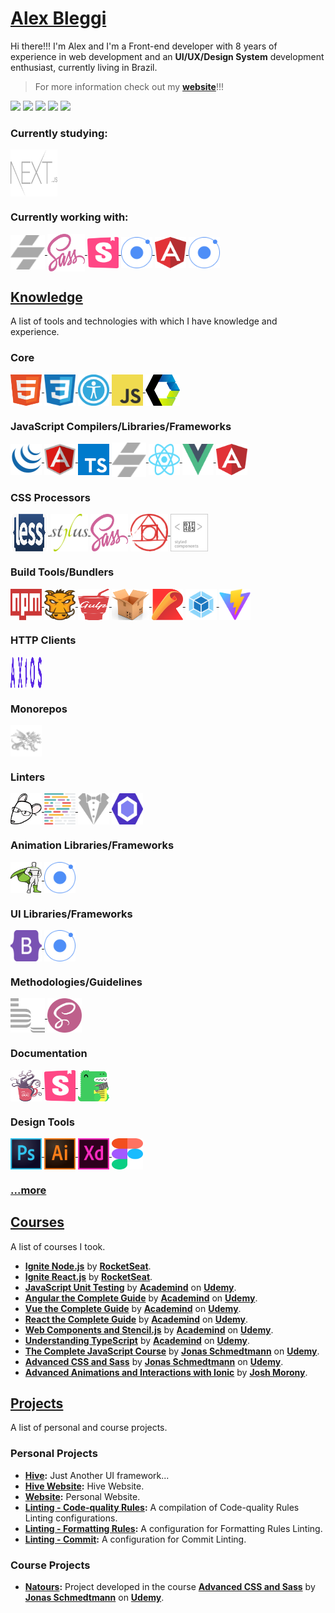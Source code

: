 # [Alex Bleggi](https://alexbleggi.netlify.app/blog/welcome)

Hi there!!! I'm Alex and I'm a Front-end developer with 8 years of experience in web development and an **UI/UX/Design System** development enthusiast, currently living in Brazil.

> For more information check out my **[website](https://alexbleggi.netlify.app/)**!!!

<div>
  <a href="https://www.linkedin.com/in/alex-bleggi-377907201/" target="_blank"><img src="https://img.shields.io/badge/-LinkedIn-%230077B5?style=for-the-badge&logo=linkedin&logoColor=white" target="_blank"></a>
  <a href="https://www.behance.net/alexbleggi" target="_blank"><img src="https://img.shields.io/badge/-Behance-%230077B5?style=for-the-badge&logo=behance&logoColor=white&color=0057ff" target="_blank"></a>
  <a href="https://soundcloud.com/alex-bleggi" target="_blank"><img src="https://img.shields.io/badge/-soundcloud-%230077B5?style=for-the-badge&logo=soundcloud&logoColor=white&color=f50" target="_blank"></a>
  <a href="https://www.udemy.com/user/alex-bleggi-2/" target="_blank"><img src="https://img.shields.io/badge/-udemy-%230077B5?style=for-the-badge&logo=udemy&logoColor=white&color=a435f0" target="_blank"></a>
  <a href="https://www.npmjs.com/~alexbjr369" target="_blank"><img src="https://img.shields.io/badge/-npm-%230077B5?style=for-the-badge&logo=npm&logoColor=white&color=cb3837" target="_blank"></a>
</div>

### Currently studying:

<div style="display: inline_block">
  <a href="https://nextjs.org/" target="_blank">
    <img align="center" alt="Next.js" height="75" width="75" src="./icons/next-js-gray.svg">
  </a>
</div>

### Currently working with:

<div style="display: inline_block">
  <a href="https://stenciljs.com/" target="_blank">
    <img align="center" alt="Stencil.js" height="55" width="55" src="./icons/stencil-js-gray.svg">
  </a>
  <a href="https://sass-lang.com/" target="_blank">
    <img align="center" alt="SCSS" height="60" width="60" src="./icons/sass.svg">
  </a>
  <a href="https://storybook.js.org/" target="_blank">
    <img align="center" alt="Storybook" height="50" width="50" src="./icons/storybook.svg">
  </a>
  <a href="https://ionicframework.com/docs/utilities/animations" target="_blank">
    <img align="center" alt="Ionic Animations and Gestures" height="50" width="50" src="./icons/ionic.svg">
  </a>
  <a href="https://angular.io/" target="_blank">
    <img align="center" alt="Angular" height="50" width="50" src="./icons/angular.svg">
  </a>
  <a href="https://ionicframework.com/docs/utilities/animations" target="_blank">
    <img align="center" alt="Ionic Animations and Gestures" height="50" width="50" src="./icons/ionic.svg">
  </a>
</div>

## [Knowledge](https://alexbleggi.netlify.app/knowledge)

A list of tools and technologies with which I have knowledge and experience.

### Core

<div style="display: inline_block">
  <a href="https://developer.mozilla.org/en-US/docs/Web/HTML" target="_blank">
    <img align="center" alt="HTML" height="50" width="50" src="./icons/html.svg">
  </a>
  <a href="https://developer.mozilla.org/en-US/docs/Web/CSS" target="_blank">
    <img align="center" alt="CSS" height="50" width="50" src="./icons/css.svg">
  </a>
  <a href="https://developer.mozilla.org/en-US/docs/Web/Accessibility" target="_blank">
    <img align="center" alt="Web Accessibility" height="50" width="50" src="./icons/web-accessibility.png">
  </a>
  <a href="https://developer.mozilla.org/pt-BR/docs/Web/JavaScript" target="_blank">
    <img align="center" alt="JavaScript" height="50" width="50" src="./icons/javascript.svg">
  </a>
  <a href="https://www.webcomponents.org/" target="_blank">
    <img align="center" alt="Web Components" height="50" width="55" src="./icons/web-components.png">
  </a>
</div>

### JavaScript Compilers/Libraries/Frameworks

<div style="display: inline_block">
  <a href="https://jquery.com/" target="_blank">
    <img align="center" alt="jQuery" height="50" width="50" src="./icons/jquery.svg">
  </a>
  <a href="https://angularjs.org/" target="_blank">
    <img align="center" alt="Angular.js" height="50" width="50" src="./icons/angular-js.svg">
  </a>
  <a href="https://www.typescriptlang.org/" target="_blank">
    <img align="center" alt="TypeScript" height="50" width="50" src="./icons/typescript.svg">
  </a>
  <a href="https://stenciljs.com/" target="_blank">
    <img align="center" alt="Stencil.js" height="55" width="55" src="./icons/stencil-js-gray.svg">
  </a>
  <a href="https://reactjs.org/" target="_blank">
    <img align="center" alt="React.js" height="50" width="50" src="./icons/react-js.svg">
  </a>
  <a href="https://vuejs.org/" target="_blank">
    <img align="center" alt="Vue.js" height="50" width="50" src="./icons/vue-js.svg">
  </a>
  <a href="https://angular.io/" target="_blank">
    <img align="center" alt="Angular" height="50" width="50" src="./icons/angular.svg">
  </a>
</div>

### CSS Processors

<div style="display: inline_block">
  <a href="https://lesscss.org/" target="_blank">
    <img align="center" alt="Less" height="60" width="60" src="./icons/less.svg">
  </a>
  <a href="https://stylus-lang.com/" target="_blank">
    <img align="center" alt="Stylus" height="60" width="60" src="./icons/stylus.svg">
  </a>
  <a href="https://sass-lang.com/" target="_blank">
    <img align="center" alt="Sass" height="60" width="60" src="./icons/sass.svg">
  </a>
  <a href="https://postcss.org/" target="_blank">
    <img align="center" alt="PostCSS" height="60" width="60" src="./icons/postcss.svg">
  </a>
   <a href="https://styled-components.com/" target="_blank">
    <img align="center" alt="Styled Components" height="60" width="60" src="./icons/styled-components.svg">
  </a>
</div>

### Build Tools/Bundlers

<div style="display: inline_block">
  <a href="https://docs.npmjs.com/cli/v8/using-npm/scripts" target="_blank">
    <img align="center" alt="npm Build Scripts" height="50" width="50" src="./icons/npm-build-scripts.svg">
  </a>
  <a href="https://gruntjs.com/" target="_blank">
    <img align="center" alt="Grunt" height="50" width="50" src="./icons/grunt.svg">
  </a>
  <a href="https://gulpjs.com/" target="_blank">
    <img align="center" alt="Gulp" height="50" width="50" src="./icons/gulp.svg">
  </a>
  <a href="https://parceljs.org/" target="_blank">
    <img align="center" alt="Parcel" height="50" width="60" src="./icons/parcel.png">
  </a>
  <a href="https://rollupjs.org/guide/en/" target="_blank">
    <img align="center" alt="Rollup" height="50" width="50" src="./icons/rollup.svg">
  </a>
  <a href="https://webpack.js.org/" target="_blank">
    <img align="center" alt="Webpack" height="50" width="50" src="./icons/webpack.svg">
  </a>
  <a href="https://vitejs.dev/" target="_blank">
    <img align="center" alt="Vite" height="50" width="50" src="./icons/vite.svg">
  </a>
</div>

### HTTP Clients

<div style="display: inline_block">
  <a href="https://axios-http.com/docs/intro" target="_blank">
    <img align="center" alt="Axios" height="50" width="50" src="./icons/axios.svg">
  </a>
</div>

### Monorepos

<div style="display: inline_block">
  <a href="https://lerna.js.org/" target="_blank">
    <img align="center" alt="Lerna" height="50" width="50" src="./icons/lerna-gray.svg">
  </a>
</div>

### Linters

<div style="display: inline_block">
  <a href="https://editorconfig.org/" target="_blank">
    <img align="center" alt="EditorConfig" height="50" width="50" src="./icons/editorconfig.png">
  </a>
  <a href="https://prettier.io/" target="_blank">
    <img align="center" alt="Prettier" height="50" width="50" src="./icons/prettier.svg">
  </a>
  <a href="https://stylelint.io/" target="_blank">
    <img align="center" alt="Stylelint" height="50" width="50" src="./icons/stylelint-gray.svg">
  </a>
  <a href="https://eslint.org/" target="_blank">
    <img align="center" alt="ESLint" height="50" width="50" src="./icons/eslint.svg">
  </a>
</div>

### Animation Libraries/Frameworks

<div style="display: inline_block">
  <a href="https://greensock.com/gsap/" target="_blank">
    <img align="center" alt="GSAP" height="50" width="50" src="./icons/gsap.svg">
  </a>
  <a href="https://ionicframework.com/docs/utilities/animations" target="_blank">
    <img align="center" alt="Ionic Animations and Gestures" height="50" width="50" src="./icons/ionic.svg">
  </a>
</div>

### UI Libraries/Frameworks

<div style="display: inline_block">
  <a href="https://getbootstrap.com/" target="_blank">
    <img align="center" alt="Bootstrap" height="50" width="50" src="./icons/bootstrap.svg">
  </a>
  <a href="https://ionicframework.com/" target="_blank">
    <img align="center" alt="Ionic" height="50" width="50" src="./icons/ionic.svg">
  </a>
</div>

### Methodologies/Guidelines

<div style="display: inline_block">
  <a href="https://en.bem.info/methodology/" target="_blank">
    <img align="center" alt="BEM Methodology" height="55" width="55" src="./icons/bem-methodology-gray.svg">
  </a>
  <a href="https://sass-guidelin.es/" target="_blank">
    <img align="center" alt="Sass Guidelines" height="55" width="55" src="./icons/sass-guidelines.png">
  </a>
</div>

### Documentation

<div style="display: inline_block">
  <a href="http://sassdoc.com/" target="_blank">
    <img align="center" alt="SassDoc" height="50" width="50" src="./icons/sassdoc.svg">
  </a>
  <a href="https://storybook.js.org/" target="_blank">
    <img align="center" alt="Storybook" height="50" width="50" src="./icons/storybook.svg">
  </a>
  <a href="https://docusaurus.io/" target="_blank">
    <img align="center" alt="Docusaurus" height="50" width="50" src="./icons/docusaurus.svg">
  </a>
</div>

### Design Tools

<div style="display: inline_block">
  <a href="https://www.adobe.com/br/products/photoshop.html" target="_blank">
    <img align="center" alt="Adobe Photoshop" height="50" width="50" src="./icons/photoshop.svg">
  </a>
  <a href="https://www.adobe.com/br/products/illustrator.html" target="_blank">
    <img align="center" alt="Adobe Illustrator" height="50" width="50" src="./icons/illustrator.svg">
  </a>
  <a href="https://www.adobe.com/br/products/xd.html" target="_blank">
    <img align="center" alt="Adobe xd" height="50" width="50" src="./icons/adobe-xd.svg">
  </a>
  <a href="https://www.figma.com/" target="_blank">
    <img align="center" alt="Figma" height="50" width="50" src="./icons/figma.svg">
  </a>
</div>

### [...more](https://alexbleggi.netlify.app/knowledge)

## [Courses](https://alexbleggi.netlify.app/courses)

A list of courses I took.

- **[Ignite Node.js](https://www.rocketseat.com.br/ignite)** by **[RocketSeat](https://www.rocketseat.com.br/)**.
- **[Ignite React.js](https://www.rocketseat.com.br/ignite)** by **[RocketSeat](https://www.rocketseat.com.br/)**.
- **[JavaScript Unit Testing](https://www.udemy.com/course/javascript-unit-testing-the-practical-guide)** by **[Academind](https://www.udemy.com/user/academind/)** on **[Udemy](https://www.udemy.com/)**.
- **[Angular the Complete Guide](https://www.udemy.com/course/the-complete-guide-to-angular-2)** by **[Academind](https://www.udemy.com/user/academind/)** on **[Udemy](https://www.udemy.com/)**.
- **[Vue the Complete Guide](https://www.udemy.com/course/vuejs-2-the-complete-guide)** by **[Academind](https://www.udemy.com/user/academind/)** on **[Udemy](https://www.udemy.com/)**.
- **[React the Complete Guide](https://www.udemy.com/course/react-the-complete-guide-incl-redux)** by **[Academind](https://www.udemy.com/user/academind/)** on **[Udemy](https://www.udemy.com/)**.
- **[Web Components and Stencil.js](https://www.udemy.com/course/web-components-stenciljs-build-custom-html-elements)** by **[Academind](https://www.udemy.com/user/academind/)** on **[Udemy](https://www.udemy.com/)**.
- **[Understanding TypeScript](https://www.udemy.com/course/understanding-typescript)** by **[Academind](https://www.udemy.com/user/academind/)** on **[Udemy](https://www.udemy.com/)**.
- **[The Complete JavaScript Course](https://www.udemy.com/course/the-complete-javascript-course)** by **[Jonas Schmedtmann](https://www.udemy.com/user/jonasschmedtmann/)** on **[Udemy](https://www.udemy.com/)**.
- **[Advanced CSS and Sass](https://www.udemy.com/course/advanced-css-and-sass)** by **[Jonas Schmedtmann](https://www.udemy.com/user/jonasschmedtmann/)** on **[Udemy](https://www.udemy.com/)**.
- **[Advanced Animations and Interactions with Ionic](https://www.joshmorony.com/advanced-animations-and-interactions-with-ionic/?utm_source=books)** by **[Josh Morony](https://www.joshmorony.com/about/)**.

## [Projects](https://alexbleggi.netlify.app/projects)

A list of personal and course projects.

### Personal Projects

- **[Hive](https://github.com/alexbjr369/hive/tree/feature):** Just Another UI framework...
- **[Hive Website]():** Hive Website.
- **[Website](https://github.com/alexbjr369/website/tree/feature):** Personal Website.
- **[Linting - Code-quality Rules](https://github.com/alexbjr369/linting-code-quality-rules):** A compilation of Code-quality Rules Linting configurations.
- **[Linting - Formatting Rules](https://github.com/alexbjr369/linting-formatting-rules):** A configuration for Formatting Rules Linting.
- **[Linting - Commit](https://github.com/alexbjr369/linting-commit):** A configuration for Commit Linting.

### Course Projects

- **[Natours](https://alexbleggi.netlify.app/preview/natours/):** Project developed in the course **[Advanced CSS and Sass](https://www.udemy.com/course/advanced-css-and-sass)** by **[Jonas Schmedtmann](https://www.udemy.com/user/jonasschmedtmann/)** on **[Udemy](https://www.udemy.com/)**.

